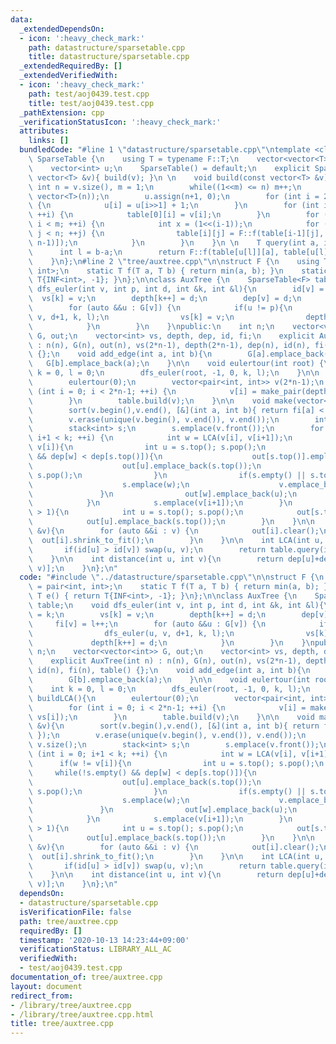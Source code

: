 ```yaml
---
data:
  _extendedDependsOn:
  - icon: ':heavy_check_mark:'
    path: datastructure/sparsetable.cpp
    title: datastructure/sparsetable.cpp
  _extendedRequiredBy: []
  _extendedVerifiedWith:
  - icon: ':heavy_check_mark:'
    path: test/aoj0439.test.cpp
    title: test/aoj0439.test.cpp
  _pathExtension: cpp
  _verificationStatusIcon: ':heavy_check_mark:'
  attributes:
    links: []
  bundledCode: "#line 1 \"datastructure/sparsetable.cpp\"\ntemplate <class F>\nstruct\
    \ SparseTable {\n    using T = typename F::T;\n    vector<vector<T>> table;\n\
    \    vector<int> u;\n    SparseTable() = default;\n    explicit SparseTable(const\
    \ vector<T> &v){ build(v); }\n \n    void build(const vector<T> &v){\n       \
    \ int n = v.size(), m = 1;\n        while((1<<m) <= n) m++;\n        table.assign(m,\
    \ vector<T>(n));\n        u.assign(n+1, 0);\n        for (int i = 2; i <= n; ++i)\
    \ {\n            u[i] = u[i>>1] + 1;\n        }\n        for (int i = 0; i < n;\
    \ ++i) {\n            table[0][i] = v[i];\n        }\n        for (int i = 1;\
    \ i < m; ++i) {\n            int x = (1<<(i-1));\n            for (int j = 0;\
    \ j < n; ++j) {\n                table[i][j] = F::f(table[i-1][j], table[i-1][min(j+x,\
    \ n-1)]);\n            }\n        }\n    }\n \n    T query(int a, int b){\n  \
    \      int l = b-a;\n        return F::f(table[u[l]][a], table[u[l]][b-(1<<u[l])]);\n\
    \    }\n};\n#line 2 \"tree/auxtree.cpp\"\n\nstruct F {\n    using T = pair<int,\
    \ int>;\n    static T f(T a, T b) { return min(a, b); }\n    static T e() { return\
    \ T{INF<int>, -1}; }\n};\n\nclass AuxTree {\n    SparseTable<F> table;\n    void\
    \ dfs_euler(int v, int p, int d, int &k, int &l){\n        id[v] = k;\n      \
    \  vs[k] = v;\n        depth[k++] = d;\n        dep[v] = d;\n        fi[v] = l++;\n\
    \        for (auto &&u : G[v]) {\n            if(u != p){\n                dfs_euler(u,\
    \ v, d+1, k, l);\n                vs[k] = v;\n                depth[k++] = d;\n\
    \            }\n        }\n    }\npublic:\n    int n;\n    vector<vector<int>>\
    \ G, out;\n    vector<int> vs, depth, dep, id, fi;\n    explicit AuxTree(int n)\
    \ : n(n), G(n), out(n), vs(2*n-1), depth(2*n-1), dep(n), id(n), fi(n), table()\
    \ {};\n    void add_edge(int a, int b){\n        G[a].emplace_back(b);\n     \
    \   G[b].emplace_back(a);\n    }\n\n    void eulertour(int root) {\n        int\
    \ k = 0, l = 0;\n        dfs_euler(root, -1, 0, k, l);\n    }\n\n    void buildLCA(){\n\
    \        eulertour(0);\n        vector<pair<int, int>> v(2*n-1);\n        for\
    \ (int i = 0; i < 2*n-1; ++i) {\n            v[i] = make_pair(depth[i], vs[i]);\n\
    \        }\n        table.build(v);\n    }\n\n    void make(vector<int> &v){\n\
    \        sort(v.begin(),v.end(), [&](int a, int b){ return fi[a] < fi[b]; });\n\
    \        v.erase(unique(v.begin(), v.end()), v.end());\n        int k = v.size();\n\
    \        stack<int> s;\n        s.emplace(v.front());\n        for (int i = 0;\
    \ i+1 < k; ++i) {\n            int w = LCA(v[i], v[i+1]);\n            if(w !=\
    \ v[i]){\n                int u = s.top(); s.pop();\n                while(!s.empty()\
    \ && dep[w] < dep[s.top()]){\n                    out[s.top()].emplace_back(u);\n\
    \                    out[u].emplace_back(s.top());\n                    u = s.top();\
    \ s.pop();\n                }\n                if(s.empty() || s.top() != w){\n\
    \                    s.emplace(w);\n                    v.emplace_back(w);\n \
    \               }\n                out[w].emplace_back(u);\n                out[u].emplace_back(w);\n\
    \            }\n            s.emplace(v[i+1]);\n        }\n        while(s.size()\
    \ > 1){\n            int u = s.top(); s.pop();\n            out[s.top()].emplace_back(u);\n\
    \            out[u].emplace_back(s.top());\n        }\n    }\n\n    void clear(vector<int>\
    \ &v){\n        for (auto &&i : v) {\n            out[i].clear();\n          \
    \  out[i].shrink_to_fit();\n        }\n    }\n\n    int LCA(int u, int v){\n \
    \       if(id[u] > id[v]) swap(u, v);\n        return table.query(id[u], id[v]+1).second;\n\
    \    }\n\n    int distance(int u, int v){\n        return dep[u]+dep[v]-2*dep[LCA(u,\
    \ v)];\n    }\n};\n"
  code: "#include \"../datastructure/sparsetable.cpp\"\n\nstruct F {\n    using T\
    \ = pair<int, int>;\n    static T f(T a, T b) { return min(a, b); }\n    static\
    \ T e() { return T{INF<int>, -1}; }\n};\n\nclass AuxTree {\n    SparseTable<F>\
    \ table;\n    void dfs_euler(int v, int p, int d, int &k, int &l){\n        id[v]\
    \ = k;\n        vs[k] = v;\n        depth[k++] = d;\n        dep[v] = d;\n   \
    \     fi[v] = l++;\n        for (auto &&u : G[v]) {\n            if(u != p){\n\
    \                dfs_euler(u, v, d+1, k, l);\n                vs[k] = v;\n   \
    \             depth[k++] = d;\n            }\n        }\n    }\npublic:\n    int\
    \ n;\n    vector<vector<int>> G, out;\n    vector<int> vs, depth, dep, id, fi;\n\
    \    explicit AuxTree(int n) : n(n), G(n), out(n), vs(2*n-1), depth(2*n-1), dep(n),\
    \ id(n), fi(n), table() {};\n    void add_edge(int a, int b){\n        G[a].emplace_back(b);\n\
    \        G[b].emplace_back(a);\n    }\n\n    void eulertour(int root) {\n    \
    \    int k = 0, l = 0;\n        dfs_euler(root, -1, 0, k, l);\n    }\n\n    void\
    \ buildLCA(){\n        eulertour(0);\n        vector<pair<int, int>> v(2*n-1);\n\
    \        for (int i = 0; i < 2*n-1; ++i) {\n            v[i] = make_pair(depth[i],\
    \ vs[i]);\n        }\n        table.build(v);\n    }\n\n    void make(vector<int>\
    \ &v){\n        sort(v.begin(),v.end(), [&](int a, int b){ return fi[a] < fi[b];\
    \ });\n        v.erase(unique(v.begin(), v.end()), v.end());\n        int k =\
    \ v.size();\n        stack<int> s;\n        s.emplace(v.front());\n        for\
    \ (int i = 0; i+1 < k; ++i) {\n            int w = LCA(v[i], v[i+1]);\n      \
    \      if(w != v[i]){\n                int u = s.top(); s.pop();\n           \
    \     while(!s.empty() && dep[w] < dep[s.top()]){\n                    out[s.top()].emplace_back(u);\n\
    \                    out[u].emplace_back(s.top());\n                    u = s.top();\
    \ s.pop();\n                }\n                if(s.empty() || s.top() != w){\n\
    \                    s.emplace(w);\n                    v.emplace_back(w);\n \
    \               }\n                out[w].emplace_back(u);\n                out[u].emplace_back(w);\n\
    \            }\n            s.emplace(v[i+1]);\n        }\n        while(s.size()\
    \ > 1){\n            int u = s.top(); s.pop();\n            out[s.top()].emplace_back(u);\n\
    \            out[u].emplace_back(s.top());\n        }\n    }\n\n    void clear(vector<int>\
    \ &v){\n        for (auto &&i : v) {\n            out[i].clear();\n          \
    \  out[i].shrink_to_fit();\n        }\n    }\n\n    int LCA(int u, int v){\n \
    \       if(id[u] > id[v]) swap(u, v);\n        return table.query(id[u], id[v]+1).second;\n\
    \    }\n\n    int distance(int u, int v){\n        return dep[u]+dep[v]-2*dep[LCA(u,\
    \ v)];\n    }\n};\n"
  dependsOn:
  - datastructure/sparsetable.cpp
  isVerificationFile: false
  path: tree/auxtree.cpp
  requiredBy: []
  timestamp: '2020-10-13 14:23:44+09:00'
  verificationStatus: LIBRARY_ALL_AC
  verifiedWith:
  - test/aoj0439.test.cpp
documentation_of: tree/auxtree.cpp
layout: document
redirect_from:
- /library/tree/auxtree.cpp
- /library/tree/auxtree.cpp.html
title: tree/auxtree.cpp
---
```

